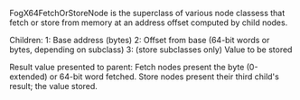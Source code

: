 FogX64FetchOrStoreNode is the superclass of various node classess that fetch or store from memory at an address offset computed by child nodes.

Children:
	1: Base address (bytes)
	2: Offset from base (64-bit words or bytes, depending on subclass)
	3: (store subclasses only) Value to be stored
	
Result value presented to parent:
	Fetch nodes present the byte (0-extended) or 64-bit word fetched.
	Store nodes present their third child's result; the value stored.